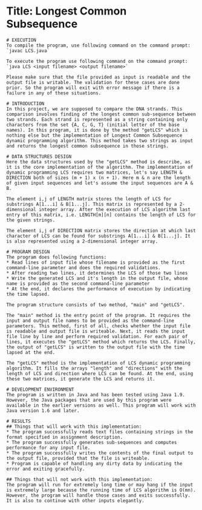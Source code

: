 # Title: Longest Common Subsequence

    # EXECUTION
    To compile the program, use following command on the command prompt:
    `javac LCS.java`

    To execute the program use following command on the command prompt:
    `java LCS <input filename> <output filename>`

    Please make sure that the file provided as input is readable and the output file is writable. The validation for these cases are done prior. So the program will exit with error message if there is a failure in any of these situations.
    
    # INTRODUCTION
    In this project, we are supposed to compare the DNA strands. This comparison involves finding of the longest common sub-sequence between two strands. Each strand is represented as a string containing only characters from the set {A, C, G, T} (initial letter of the base names). In this program, it is done by the method "getLCS" which is nothing else but the implementation of Longest Common Subsequence dynamic programming algorithm. This method takes two strings as input and returns the longest common subsequence in those strings.

    # DATA STRUCTURES DESIGN
    Here the data structures used by the "getLCS" method is describe, as it is the core implementation of the algorithm. The implementation of dynamic programming LCS requires two matrices, let's say LENGTH & DIRECTION both of sizes (m + 1) x (n + 1). Here m & n are the length of given input sequences and let's assume the input sequences are A & B. 

    The element i,j of LENGTH matrix stores the length of LCS for substrings A[1...i] & B[1...j]. This matrix is represented by a 2-dimensional integer array. After the execution of LCS algorithm last entry of this matrix, i.e. LENGTH[m][n] contains the length of LCS for the given strings. 

    The element i,j of DIRECTION matrix stores the direction at which last character of LCS can be found for substrings A[1...i] & B[1...j]. It is also represented using a 2-dimensional integer array.

    # PROGRAM DESIGN
    The program does following functions:
    * Read lines of input file whose filename is provided as the first command-line parameter and does the required validations.
    * After reading two lines, it determines the LCS of those two lines
    * Write the generated LCS and it's length in the output file, whose name is provided as the second command-line parameter
    * At the end, it declares the performance of execution by indicating the time lapsed.

    The program structure consists of two method, "main" and "getLCS".

    The "main" method is the entry point of the program. It requires the input and output file names to be provided as the command-line parameters. This method, first of all, checks whether the input file is readable and output file is writeable. Next, it reads the input file line by line and perform required validation. For each pair of lines, it executes the "getLCS" method which returns the LCS. Finally, the output of "getLCS" is written to the output file with the time lapsed at the end.

    The "getLCS" method is the implementation of LCS dynamic programming algorithm. It fills the arrays "length" and "directions" with the length of LCS and direction where LCS can be found. At the end, using these two matrices, it generate the LCS and returns it.

    # DEVELOPMENT ENVIRONMENT
    The program is written in Java and has been tested using Java 1.9. However, the Java packages that are used by this program were available in the earlier versions as well. This program will work with Java version 1.6 and later. 

    # RESULTS
    ## Things that will work with this implementation:
    * The program successfully reads text files containing strings in the format specified in assignment description.
    * The program successfully generates sub-sequences and computes performance for any input file.
    * The program successfully writes the contents of the final output to the output file, provided that the file is writeable.
    * Program is capable of handling any dirty data by indicating the error and exiting gracefully.

    ## Things that will not work with this implementation:
    The program will run for extremely long time or may hang if the input is extremely large because the running time of LCS algorithm is O(mn). However, the program will handle those cases and exits successfully. It is also to continue with other inputs elegantly.